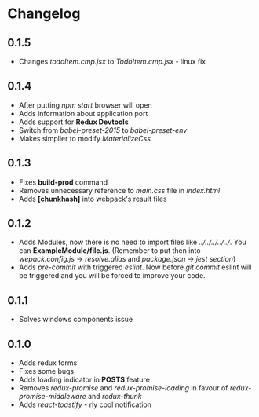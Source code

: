 # Changelog
## 0.1.5
+ Changes *todoItem.cmp.jsx* to *TodoItem.cmp.jsx* - linux fix

## 0.1.4
+ After putting *npm start* browser will open
+ Adds information about application port
+ Adds support for **Redux Devtools**
+ Switch from *babel-preset-2015* to *babel-preset-env*
+ Makes simplier to modify *MaterializeCss*

## 0.1.3
+ Fixes **build-prod** command
+ Removes unnecessary reference to *main.css* file in *index.html*
+ Adds **[chunkhash]** into webpack's result files

## 0.1.2
+ Adds Modules, now there is no need to import files like *../../../../../*. You can **ExampleModule/file.js**. (Remember to put then into *wepack.config.js* -> *resolve.alias* and *package.json* -> *jest section*)
+ Adds *pre-commit* with triggered *eslint*. Now before *git commit* eslint will be triggered and you will be forced to improve your code.

## 0.1.1
+ Solves windows components issue

## 0.1.0
+ Adds redux forms
+ Fixes some bugs
+ Adds loading indicator in **POSTS** feature
+ Removes *redux-promise* and *redux-promise-loading* in favour of *redux-promise-middleware* and *redux-thunk*
+ Adds *react-toastify* - rly cool notification
